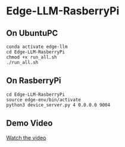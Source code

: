 # Edge-LLM-RasberryPi

## On UbuntuPC
```
conda activate edge-llm
cd Edge-LLM-RasberryPi
chmod +x run_all.sh
./run_all.sh
```

## On RasberryPi
```
cd Edge-LLM-RasberryPi
source edge-env/bin/activate
python3 device_server.py 4 0.0.0.0 9004
```


## Demo Video
[Watch the video]([https://www.youtube.com/watch?v=fTjPEE0fk-U](https://youtu.be/l2uFeBvGDug?si=_SdyOp4IxJ9a7ctA))

